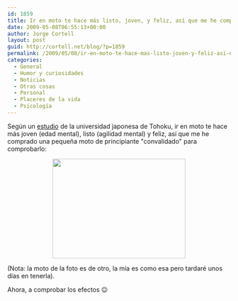 ```yaml
---
id: 1859
title: Ir en moto te hace más listo, joven, y feliz, así que me he comprado una
date: 2009-05-08T06:55:13+00:00
author: Jorge Cortell
layout: post
guid: http://cortell.net/blog/?p=1859
permalink: /2009/05/08/ir-en-moto-te-hace-mas-listo-joven-y-feliz-asi-que-me-he-comprado-una/
categories:
  - General
  - Humor y curiosidades
  - Noticias
  - Otras cosas
  - Personal
  - Placeres de la vida
  - Psicología
---
```

Según un <a title="http://www.google.com/hostednews/afp/article/ALeqM5itCbTMj0ACqXppwLJqoe39s4d-Gg" href="http://www.google.com/hostednews/afp/article/ALeqM5itCbTMj0ACqXppwLJqoe39s4d-Gg" target="_blank">estudio</a> de la universidad japonesa de Tohoku, ir en moto te hace más joven (edad mental), listo (agilidad mental) y feliz, así que me he comprado una pequeña moto de principiante "convalidado" para comprobarlo:

<p style="text-align: center">
  <img class="aligncenter" title="moto" src="http://farm4.static.flickr.com/3293/2385470878_067da4b9bf.jpg?v=0" alt="" width="300" height="225" />
</p>

(Nota: la moto de la foto es de otro, la mía es como esa pero tardaré unos días en tenerla).

Ahora, a comprobar los efectos 😉